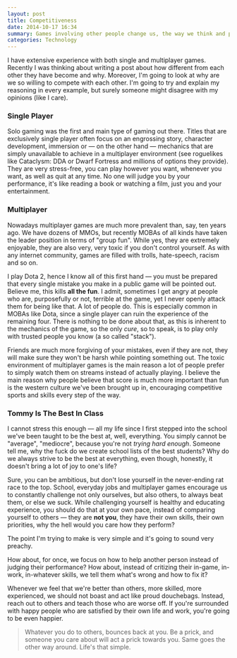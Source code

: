 ```yaml
---
layout: post
title: Competitiveness
date: 2014-10-17 16:34
summary: Games involving other people change us, the way we think and perceive the world. This comes true especially for titles requiring cooperation versus another group, where blame — a very toxic thing — becomes a standard.
categories: Technology
---
```


I have extensive experience with both single and multiplayer games. Recently I was thinking about writing a post about how different from each other they have become and why. Moreover, I'm going to look at why are we so willing to compete with each other. I'm going to try and explain my reasoning in every example, but surely someone might disagree with my opinions (like I care).

### Single Player

Solo gaming was the first and main type of gaming out there. Titles that are exclusively single player often focus on an engrossing story, character development, immersion or — on the other hand — mechanics that are simply unavailable to achieve in a multiplayer environment (see roguelikes like Cataclysm: DDA or Dwarf Fortress and millions of options they provide). They are very stress-free, you can play however you want, whenever you want, as well as quit at any time. No one will judge you by your performance, it's like reading a book or watching a film, just you and your entertainment.

### Multiplayer

Nowadays multiplayer games are much more prevalent than, say, ten years ago. We have dozens of MMOs, but recently MOBAs of all kinds have taken the leader position in terms of "group fun". While yes, they are extremely enjoyable, they are also very, very toxic if you don't control yourself. As with any internet community, games are filled with trolls, hate-speech, racism and so on. 

I play Dota 2, hence I know all of this first hand — you must be prepared that every single mistake you make in a public game will be pointed out. Believe me, this kills **all the fun**. I admit, sometimes I get angry at people who are, purposefully or not, terrible at the game, yet I never openly attack them for being like that. A lot of people do. This is especially common in MOBAs like Dota, since a single player can ruin the experience of the remaining four. There is nothing to be done about that, as this is inherent to the mechanics of the game, so the only *cure*, so to speak, is to play only with trusted people you know (a so called "stack").

Friends are much more forgiving of your mistakes, even if they are not, they will make sure they won't be harsh while pointing something out. The toxic environment of multiplayer games is the main reason a lot of people prefer to simply watch them on streams instead of actually playing. I believe the main reason why people believe that score is much more important than fun is the western culture we've been brought up in, encouraging competitive sports and skills every step of the way.

### Tommy Is The Best In Class

I cannot stress this enough — all my life since I first stepped into the school we've been taught to be the best at, well, everything. You simply cannot be "average", "mediocre", because you're not *trying hard enough*. Someone tell me, why the fuck do we create school lists of the best students? Why do we always strive to be the best at everything, even though, honestly, it doesn't bring a lot of joy to one's life?

Sure, you can be ambitious, but don't lose yourself in the never-ending rat race to the top. School, everyday jobs and multiplayer games encourage us to constantly challenge not only ourselves, but also others, to always beat them, or else we suck. While challenging yourself is healthy and educating experience, you should do that at your own pace, instead of comparing yourself to others — they are **not you**, they have their own skills, their own priorities, why the hell would you care how they perform?

The point I'm trying to make is very simple and it's going to sound very preachy.

How about, for once, we focus on how to help another person instead of judging their performance? How about, instead of critizing their in-game, in-work, in-whatever skills, we tell them what's wrong and how to fix it?

Whenever we feel that we're better than others, more skilled, more experienced, we should not boast and act like proud douchebags. Instead, reach out to others and teach those who are worse off. If you're surrounded with happy people who are satisfied by their own life and work, you're going to be even happier.

> Whatever you do to others, bounces back at you. Be a prick, and someone you care about will act a prick towards you. Same goes the other way around. Life's that simple.
